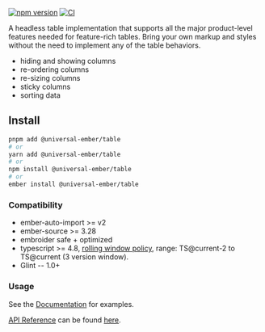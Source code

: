 [![npm version](https://badge.fury.io/js/ember-headless-table.svg)](https://badge.fury.io/js/ember-headless-table)
[![CI](https://github.com/CrowdStrike/ember-headless-table/actions/workflows/ci.yml/badge.svg?branch=main&event=push)](https://github.com/CrowdStrike/ember-headless-table/actions/workflows/ci.yml)

A headless table implementation that supports all the major product-level features needed for feature-rich tables.
Bring your own markup and styles without the need to implement any of the table behaviors.

- hiding and showing columns
- re-ordering columns
- re-sizing columns
- sticky columns
- sorting data

## Install

```bash
pnpm add @universal-ember/table 
# or
yarn add @universal-ember/table 
# or
npm install @universal-ember/table 
# or
ember install @universal-ember/table 
```

### Compatibility

* ember-auto-import >= v2
* ember-source >= 3.28
* embroider safe + optimized
* typescript >= 4.8, [rolling window policy](https://www.semver-ts.org/#decouple-typescript-support-from-lts-cycles), range: TS@current-2 to TS@current (3 version window).
* Glint -- 1.0+

### Usage

See the [Documentation][docs-app] for examples.

[API Reference][docs-api] can be found [here][docs-api].

[docs-app]: https://ember-headless-table.pages.dev/
[docs-api]: https://ember-headless-table.pages.dev/api/modules/

